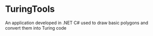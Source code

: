# TuringTools
An application developed in .NET C# used to draw basic polygons and convert them into Turing code
